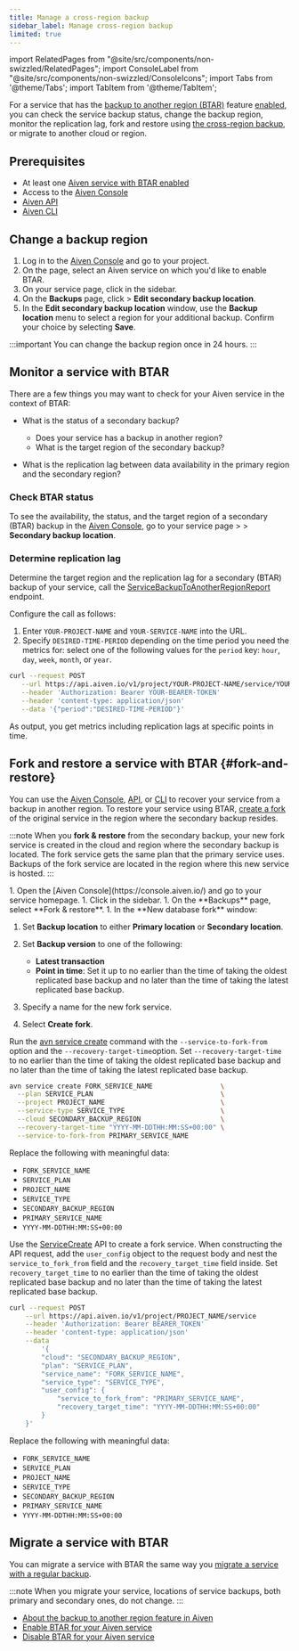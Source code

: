 ```yaml
---
title: Manage a cross-region backup
sidebar_label: Manage cross-region backup
limited: true
---
```


import RelatedPages from "@site/src/components/non-swizzled/RelatedPages";
import ConsoleLabel from "@site/src/components/non-swizzled/ConsoleIcons";
import Tabs from '@theme/Tabs';
import TabItem from '@theme/TabItem';

For a service that has the [backup to another region (BTAR)](/docs/platform/concepts/backup-to-another-region) feature [enabled](/docs/platform/howto/btar/enable-backup-to-another-region), you can check the service backup status, change the backup region, monitor the replication lag, fork and restore using [the cross-region backup](/docs/platform/concepts/backup-to-another-region), or migrate to another cloud or region.

## Prerequisites

- At least one
  [Aiven service with BTAR enabled](/docs/platform/howto/btar/enable-backup-to-another-region)
- Access to the [Aiven Console](https://console.aiven.io/)
- [Aiven API](/docs/tools/api)
- [Aiven CLI](/docs/tools/api)

## Change a backup region

1. Log in to the [Aiven Console](https://console.aiven.io/) and go to your project.
1. On the <ConsoleLabel name="Services"/> page, select an Aiven service on which you'd
   like to enable BTAR.
1. On your service page, click <ConsoleLabel name="backups"/> in the sidebar.
1. On the **Backups** page, click <ConsoleLabel name="actions"/> >
   **Edit secondary backup location**.
1. In the **Edit secondary backup location** window, use the **Backup location**
   menu to select a region for your additional backup. Confirm your choice by
   selecting **Save**.

:::important
You can change the backup region once in 24 hours.
:::

## Monitor a service with BTAR

There are a few things you may want to check for your Aiven service in the context of
BTAR:

- What is the status of a secondary backup?

  - Does your service has a backup in another region?
  - What is the target region of the secondary backup?

- What is the replication lag between data availability in the primary region and the
  secondary region?

### Check BTAR status

To see the availability, the status, and the target region of a secondary (BTAR)
backup in the [Aiven Console](https://console.aiven.io/), go to your
service page > <ConsoleLabel name="backups"/> > **Secondary backup location**.

### Determine replication lag

Determine the target region and the replication lag for a secondary (BTAR) backup of
your service, call the
[ServiceBackupToAnotherRegionReport](https://api.aiven.io/doc/#tag/Service/operation/ServiceBackupToAnotherRegionReport)
endpoint.

Configure the call as follows:

1. Enter `YOUR-PROJECT-NAME` and `YOUR-SERVICE-NAME` into the URL.
1. Specify `DESIRED-TIME-PERIOD` depending on the time period you need the metrics for:
   select one of the following values for the `period` key: `hour`, `day`, `week`,
   `month`, or `year`.

```bash
curl --request POST                                                                                                     \
   --url https://api.aiven.io/v1/project/YOUR-PROJECT-NAME/service/YOUR-SERVICE-NAME/backup_to_another_region/report    \
   --header 'Authorization: Bearer YOUR-BEARER-TOKEN'                                                                   \
   --header 'content-type: application/json'                                                                            \
   --data '{"period":"DESIRED-TIME-PERIOD"}'
```

As output, you get metrics including replication lags at specific points in time.

## Fork and restore a service with BTAR {#fork-and-restore}

You can use the [Aiven Console](/docs/tools/aiven-console), [API](/docs/tools/api), or
[CLI](/docs/tools/cli) to recover your service from a backup in another region. To restore
your service using BTAR, [create a fork](/docs/platform/concepts/service-forking) of the
original service in the region where the secondary backup resides.

:::note
When you **fork & restore** from the secondary backup, your new fork service is created in
the cloud and region where the secondary backup is located. The fork service gets the same
plan that the primary service uses. Backups of the fork service are located in the region
where this new service is hosted.
:::

<Tabs groupId="group1">
<TabItem value="gui" label="Aiven Console" default>
1. Open the [Aiven Console](https://console.aiven.io/) and go to your service
   homepage.
1. Click <ConsoleLabel name="backups"/> in the sidebar.
1. On the **Backups** page, select **Fork & restore**.
1. In the **New database fork** window:

   1. Set **Backup location** to either **Primary location** or **Secondary location**.
   1. Set **Backup version** to one of the following:

      - **Latest transaction**
      - **Point in time**: Set it up to no earlier than the time of taking the oldest
        replicated base backup and no later than the time of taking the latest replicated
        base backup.

   1. Specify a name for the new fork service.
   1. Select **Create fork**.

</TabItem>
<TabItem value="cli" label="Aiven CLI">

Run the [avn service create](/docs/tools/cli/service-cli#avn-cli-service-create) command
with the `--service-to-fork-from` option and the `--recovery-target-time`option. Set
`--recovery-target-time` to no earlier than the time of taking the oldest replicated base
backup and no later than the time of taking the latest replicated base backup.

```bash {6,7}
avn service create FORK_SERVICE_NAME                 \
  --plan SERVICE_PLAN                                \
  --project PROJECT_NAME                             \
  --service-type SERVICE_TYPE                        \
  --cloud SECONDARY_BACKUP_REGION                    \
  --recovery-target-time "YYYY-MM-DDTHH:MM:SS+00:00" \
  --service-to-fork-from PRIMARY_SERVICE_NAME
```

Replace the following with meaningful data:

- `FORK_SERVICE_NAME`
- `SERVICE_PLAN`
- `PROJECT_NAME`
- `SERVICE_TYPE`
- `SECONDARY_BACKUP_REGION`
- `PRIMARY_SERVICE_NAME`
- `YYYY-MM-DDTHH:MM:SS+00:00`

</TabItem>
<TabItem value="api" label="Aiven API">

Use the [ServiceCreate](https://api.aiven.io/doc/#tag/Service/operation/ServiceCreate) API
to create a fork service. When constructing the API request, add the `user_config` object
to the request body and nest the `service_to_fork_from` field and the
`recovery_target_time` field inside. Set `recovery_target_time` to no earlier than the
time of taking the oldest replicated base backup and no later than the time of taking the
latest replicated base backup.

```bash
curl --request POST                                                    \
    --url https://api.aiven.io/v1/project/PROJECT_NAME/service         \
    --header 'Authorization: Bearer BEARER_TOKEN'                      \
    --header 'content-type: application/json'                          \
    --data
        '{
        "cloud": "SECONDARY_BACKUP_REGION",
        "plan": "SERVICE_PLAN",
        "service_name": "FORK_SERVICE_NAME",
        "service_type": "SERVICE_TYPE",
        "user_config": {
            "service_to_fork_from": "PRIMARY_SERVICE_NAME",
            "recovery_target_time": "YYYY-MM-DDTHH:MM:SS+00:00"
        }
    }'
```

Replace the following with meaningful data:

- `FORK_SERVICE_NAME`
- `SERVICE_PLAN`
- `PROJECT_NAME`
- `SERVICE_TYPE`
- `SECONDARY_BACKUP_REGION`
- `PRIMARY_SERVICE_NAME`
- `YYYY-MM-DDTHH:MM:SS+00:00`

</TabItem>
</Tabs>

## Migrate a service with BTAR

You can migrate a service with BTAR the same way you
[migrate a service with a regular backup](/docs/platform/howto/migrate-services-cloud-region).

:::note
When you migrate your service, locations of service backups, both primary and secondary
ones, do not change.
:::

<RelatedPages/>

- [About the backup to another region feature in Aiven](/docs/platform/concepts/backup-to-another-region)
- [Enable BTAR for your Aiven service](/docs/platform/howto/btar/enable-backup-to-another-region)
- [Disable BTAR for your Aiven service](/docs/platform/howto/btar/disable-backup-to-another-region)
